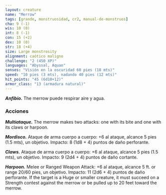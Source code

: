 ```yaml
---
layout: creature
name: "Merrow"
tags: [grande, monstruosidad, cr2, manual-de-monstruos]
cha: 9 (-1)
wis: 10 (0)
int: 8 (-1)
con: 15 (+2)
dex: 10 (0)
str: 18 (+4)
size: Large monstrosity
alignment: caótico maligno
challenge: "2 (450 XP)"
languages: "Abyssal, Aquan"
senses: "Visión en la oscuridad 60 pies (18 mts)"
speed: "10 pies (3 mts), nadando 40 pies (12 mts)"
hit_points: "45 (6d10+12)"
armor_class: "13 (armadura natural)"
---
```


***Anfibio.*** The merrow puede respirar aire y agua.

### Acciones

***Multiataque.*** The merrow makes two attacks: one with its bite and one with its claws or harpoon.

***Mordisco.*** Ataque de arma cuerpo a cuerpo: +6 al ataque, alcance 5 pies (1.5 mts), un objetivo. Impacto: 8 (1d8 + 4) puntos de daño perforante.

***Claws.*** Ataque de arma cuerpo a cuerpo: +6 al ataque, alcance 5 pies (1.5 mts), un objetivo. Impacto: 9 (2d4 + 4) puntos de daño cortante.

***Harpoon.*** Melee or Ranged Weapon Attack: +6 al ataque, alcance 5 ft. or range 20/60 pies, un objetivo. Impacto: 11 (2d6 + 4) puntos de daño perforante. If the target is a Huge or smaller creature, it must succeed on a Strength contest against the merrow or be pulled up to 20 feet toward the merrow.